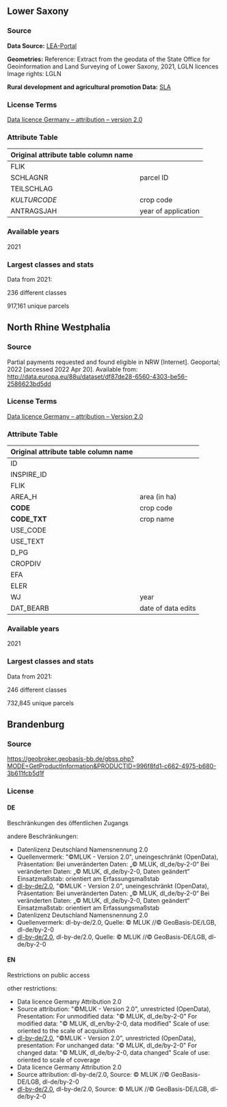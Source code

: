 ## Lower Saxony
### Source
**Data Source:** [LEA-Portal](https://sla.niedersachsen.de/landentwicklung/LEA/)

**Geometries:** Reference: Extract from the geodata of the State Office for Geoinformation and Land Surveying of Lower Saxony, 2021, LGLN licences Image rights: LGLN

**Rural development and agricultural promotion Data:** [SLA](https://www.sla.niedersachsen.de/landentwicklung/anwendungen/leaportal/landentwicklung-und-agrarfoerderung-auskunftsdienste-86779.html)

### License Terms
[Data licence Germany – attribution – version 2.0](https://www.govdata.de/dl-de/by-2-0)

### Attribute Table
| Original attribute table column name |           |
| ------------------------------------ | --------- |
| FLIK | |
| SCHLAGNR | parcel ID |
| TEILSCHLAG | |
| _KULTURCODE_ | crop code |
| ANTRAGSJAH | year of application |

### Available years
2021

### Largest classes and stats
Data from 2021:

236 different classes

917,161 unique parcels

## North Rhine Westphalia

### Source
Partial payments requested and found eligible in NRW [Internet]. Geoportal; 2022 [accessed 2022 Apr 20]. Available from: http://data.europa.eu/88u/dataset/df87de28-6560-4303-be56-2586623bd5dd

### License Terms
[Data licence Germany – attribution – Version 2.0](https://www.govdata.de/dl-de/by-2-0)


### Attribute Table
| Original attribute table column name |           |
| ------------------------------------ | --------- |
| ID | |
| INSPIRE_ID | |
| FLIK | |
| AREA_H | area (in ha) |
| **CODE** | crop code |
| **CODE_TXT** | crop name |
| USE_CODE | |
| USE_TEXT | |
| D_PG | |
| CROPDIV | |
| EFA | |
| ELER | |
| WJ | year |
| DAT_BEARB | date of data edits |

### Available years
2021

### Largest classes and stats
Data from 2021:

246 different classes

732,845 unique parcels

## Brandenburg
### Source
https://geobroker.geobasis-bb.de/gbss.php?MODE=GetProductInformation&PRODUCTID=996f8fd1-c662-4975-b680-3b611fcb5d1f
### License
#### DE
Beschränkungen des öffentlichen Zugangs

andere Beschränkungen:
- Datenlizenz Deutschland Namensnennung 2.0
- Quellenvermerk: "©MLUK - Version 2.0", uneingeschränkt (OpenData), Präsentation: Bei unveränderten Daten: „© MLUK, dl_de/by-2-0“ Bei veränderten Daten: „© MLUK, dl_de/by-2-0, Daten geändert“ Einsatzmaßstab: orientiert am Erfassungsmaßstab
- [dl-by-de/2.0](https://www.govdata.de/dl-de/by-2-0), "©MLUK - Version 2.0", uneingeschränkt (OpenData), Präsentation: Bei unveränderten Daten: „© MLUK, dl_de/by-2-0“ Bei veränderten Daten: „© MLUK, dl_de/by-2-0, Daten geändert“ Einsatzmaßstab: orientiert am Erfassungsmaßstab
- Datenlizenz Deutschland Namensnennung 2.0
- Quellenvermerk: dl-by-de/2.0, Quelle: © MLUK //© GeoBasis-DE/LGB, dl-de/by-2-0
- [dl-by-de/2.0](https://www.govdata.de/dl-de/by-2-0), dl-by-de/2.0, Quelle: © MLUK //© GeoBasis-DE/LGB, dl-de/by-2-0
#### EN
Restrictions on public access

other restrictions:
- Data licence Germany Attribution 2.0
- Source attribution: "©MLUK - Version 2.0", unrestricted (OpenData), Presentation: For unmodified data: "© MLUK, dl_de/by-2-0" For modified data: "© MLUK, dl_en/by-2-0, data modified" Scale of use: oriented to the scale of acquisition
- [dl-by-de/2.0](https://www.govdata.de/dl-de/by-2-0), "©MLUK - Version 2.0", unrestricted (OpenData), presentation: For unchanged data: "© MLUK, dl_de/by-2-0" For changed data: "© MLUK, dl_de/by-2-0, data changed" Scale of use: oriented to scale of coverage
- Data licence Germany Attribution 2.0
- Source attribution: dl-by-de/2.0, Source: © MLUK //© GeoBasis-DE/LGB, dl-de/by-2-0
- [dl-by-de/2.0](https://www.govdata.de/dl-de/by-2-0), dl-by-de/2.0, Source: © MLUK //© GeoBasis-DE/LGB, dl-de/by-2-0